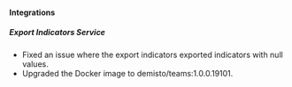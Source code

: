 
#### Integrations
##### Export Indicators Service
- Fixed an issue where the export indicators exported indicators with null values.
- Upgraded the Docker image to demisto/teams:1.0.0.19101.

